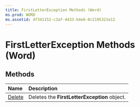 ```yaml
---
title: FirstLetterException Methods (Word)
ms.prod: WORD
ms.assetid: 4f341152-c3af-4433-b4e6-0c2195321e12
---
```



# FirstLetterException Methods (Word)

## Methods



|**Name**|**Description**|
|:-----|:-----|
|[Delete](firstletterexception-delete-method-word.md)|Deletes the  **FirstLetterException** object.|

